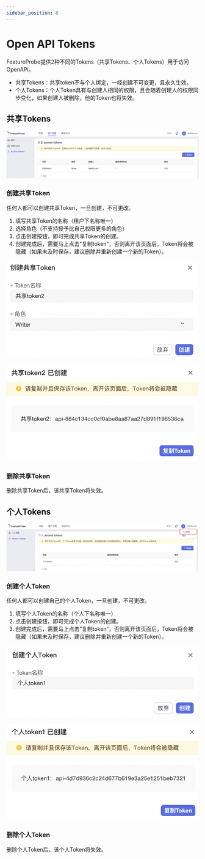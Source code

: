 ```yaml
---
sidebar_position: 8
---
```


# Open API Tokens

FeatureProbe提供2种不同的Tokens（共享Tokens、个人Tokens）用于访问 OpenAPI。
  - 共享Tokens：共享token不与个人绑定，一经创建不可变更，且永久生效。
  - 个人Tokens：个人Token具有与创建人相同的权限，且会随着创建人的权限同步变化，如果创建人被删除，他的Token也将失效。

## 共享Tokens

![shared list](/shared_list.png)

### 创建共享Token
任何人都可以创建共享Token，一旦创建，不可更改。
1. 填写共享Token的名称（租户下名称唯一）
2. 选择角色（不支持授予比自己权限更多的角色）
3. 点击创建按钮，即可完成共享Token的创建。
4. 创建完成后，需要马上点击”复制token“，否则离开该页面后，Token将会被隐藏（如果未及时保存，建议删除并重新创建一个新的Token）。

![shared create](/shared_create.png)

![shared copy](/shared_copy.png)

### 删除共享Token
删除共享Token后，该共享Token将失效。

## 个人Tokens

![personal list](/personal_list.png)

### 创建个人Token
任何人都可以创建自己的个人Token，一旦创建，不可更改。
1. 填写个人Token的名称（个人下名称唯一）
2. 点击创建按钮，即可完成个人Token的创建。
3. 创建完成后，需要马上点击”复制token“，否则离开该页面后，Token将会被隐藏（如果未及时保存，建议删除并重新创建一个新的Token）。

![personal create](/personal_create.png)

![personal copy](/personal_copy.png)

### 删除个人Token
删除个人Token后，该个人Token将失效。
